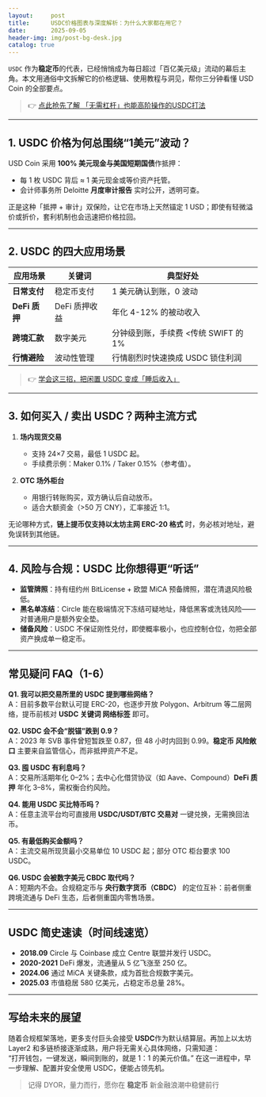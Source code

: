 ```yaml
---
layout:     post
title:      USDC价格图表与深度解析：为什么大家都在用它？
date:       2025-09-05
header-img: img/post-bg-desk.jpg
catalog: true
---
```


`USDC` 作为**稳定币**的代表，已经悄悄成为每日超过「百亿美元级」流动的幕后主角。本文用通俗中文拆解它的价格逻辑、使用教程与洞见，帮你三分钟看懂 USD Coin 的全部要点。  

> 👉 [点此抢先了解 「无需杠杆」也能高阶操作的USDC打法](https://okxdog.com/)

---

## 1. USDC 价格为何总围绕“1美元”波动？

USD Coin 采用 **100% 美元现金与美国短期国债**作抵押：  
- 每 1 枚 USDC 背后 ≈ 1 美元现金或等价资产托管。  
- 会计师事务所 Deloitte **月度审计报告** 实时公开，透明可查。  

正是这种「抵押 + 审计」双保险，让它在市场上天然锚定 1 USD；即使有轻微溢价或折价，套利机制也会迅速把价格拉回。  

---

## 2. USDC 的四大应用场景

| 应用场景 | 关键词 | 典型好处 |
|---|---|---|
| **日常支付** | 稳定币支付 | 1 美元确认到账，0 波动 |
| **DeFi 质押** | DeFi 质押收益 | 年化 4-12% 的被动收入 |
| **跨境汇款** | 数字美元 | 分钟级到账，手续费 <传统 SWIFT 的 1% |
| **行情避险** | 波动性管理 | 行情剧烈时快速换成 USDC 锁住利润 |

> 👉 [学会这三招，把闲置 USDC 变成「睡后收入」](https://okxdog.com/)

---

## 3. 如何买入 / 卖出 USDC？两种主流方式

1. **场内现货交易**  
   - 支持 24×7 交易，最低 1 USDC 起。  
   - 手续费示例：Maker 0.1% / Taker 0.15%（参考值）。  

2. **OTC 场外柜台**  
   - 用银行转账购买，双方确认后自动放币。  
   - 适合大额资金（>50 万 CNY），汇率接近 1:1。

无论哪种方式，**链上提币仅支持以太坊主网 ERC-20 格式** 时，务必核对地址，避免误转到其他链。

---

## 4. 风险与合规：USDC 比你想得更“听话”

- **监管牌照**：持有纽约州 BitLicense + 欧盟 MiCA 预备牌照，潜在清退风险极低。  
- **黑名单冻结**：Circle 能在极端情况下冻结可疑地址，降低黑客或洗钱风险——对普通用户是额外安全垫。  
- **储备风险**：USDC 不保证刚性兑付，即使概率极小，也应控制仓位，勿把全部资产换成单一稳定币。

---

## 常见疑问 FAQ（1-6）

**Q1. 我可以把交易所里的 USDC 提到哪些网络？**  
A：目前多数平台默认可提 ERC-20，也逐步开放 Polygon、Arbitrum 等二层网络，提币前核对 **USDC 关键词 网络标签** 即可。

**Q2. USDC 会不会“脱锚”跌到 0.9？**  
A：2023 年 SVB 事件曾短暂跌至 0.87，但 48 小时内回到 0.99。**稳定币 风险敞口** 主要来自监管信心，而非抵押资产不足。

**Q3. 囤 USDC 有利息吗？**  
A：交易所活期年化 0–2%；去中心化借贷协议（如 Aave、Compound）**DeFi 质押** 年化 3–8%，需权衡合约风险。

**Q4. 能用 USDC 买比特币吗？**  
A：任意主流平台均可直接用 **USDC/USDT/BTC 交易对** 一键兑换，无需换回法币。

**Q5. 有最低购买金额吗？**  
A：主流交易所现货最小交易单位 10 USDC 起；部分 OTC 柜台要求 100 USDC。

**Q6. USDC 会被数字美元 CBDC 取代吗？**  
A：短期内不会。合规稳定币与 **央行数字货币（CBDC）** 的定位互补：前者侧重跨境流通与 DeFi 生态，后者侧重国内零售场景。

---

## USDC 简史速读（时间线速览）

- **2018.09** Circle 与 Coinbase 成立 Centre 联盟并发行 USDC。  
- **2020-2021** DeFi 爆发，流通量从 5 亿飞涨至 250 亿。  
- **2024.06** 通过 MiCA 关键条款，成为首批合规数字美元。  
- **2025.03** 市值稳居 580 亿美元，占稳定币总量 28%。  

---

## 写给未来的展望

随着合规框架落地，更多支付巨头会接受 **USDC**作为默认结算层。再加上以太坊 Layer2 和多链桥接逐渐成熟，用户将无需关心具体网络，只需知道：  
“打开钱包，一键发送，瞬间到账的，就是 1：1 的美元价值。” 在这一进程中，早一步理解、配置并安全使用 USDC，便能占领先机。  

> 记得 DYOR，量力而行，愿你在 **稳定币** 新金融浪潮中稳健前行